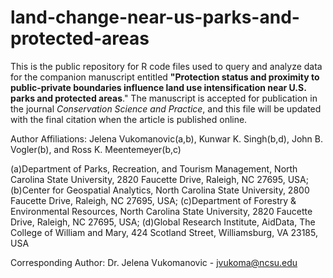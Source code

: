 # land-change-near-us-parks-and-protected-areas
This is the public repository for R code files used to query and analyze data for the companion manuscript entitled <b>"Protection status and proximity to public-private boundaries influence land use intensification near U.S. parks and protected areas</b>." The manuscript is accepted for publication in the journal <i>Conservation Science and Practice</i>, and this file will be updated with the final citation when the article is published online.

Author Affiliations:
Jelena Vukomanovic(a,b), Kunwar K. Singh(b,d), John B. Vogler(b), and Ross K. Meentemeyer(b,c) 

(a)Department of Parks, Recreation, and Tourism Management, North Carolina State University, 2820 Faucette Drive, Raleigh, NC 27695, USA; (b)Center for Geospatial Analytics, North Carolina State University, 2800 Faucette Drive, Raleigh, NC 27695, USA; (c)Department of Forestry & Environmental Resources, North Carolina State University, 2820 Faucette Drive, Raleigh, NC 27695, USA; (d)Global Research Institute, AidData, The College of William and Mary, 424 Scotland Street, Williamsburg, VA 23185, USA

Corresponding Author: Dr. Jelena Vukomanovic - jvukoma@ncsu.edu


